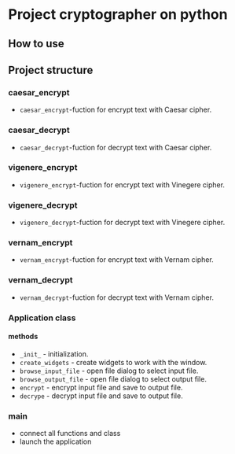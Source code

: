 # Project cryptographer on python

## How to use

## Project structure

### caesar_encrypt
* `caesar_encrypt`-fuction for encrypt text with Caesar cipher. 
### caesar_decrypt
* `caesar_decrypt`-fuction for decrypt text with Caesar cipher.

### vigenere_encrypt
* `vigenere_encrypt`-fuction for encrypt text with Vinegere cipher.


### vigenere_decrypt
* `vigenere_decrypt`-fuction for decrypt text with Vinegere cipher.


### vernam_encrypt
* `vernam_encrypt`-fuction for encrypt text with Vernam cipher.


### vernam_decrypt
* `vernam_decrypt`-fuction for decrypt text with Vernam cipher.


### Application class
#### methods
* `_init_` - initialization.
* `create_widgets` - create widgets to work with the window.
* `browse_input_file` - open file dialog to select input file.
* `browse_output_file` - open file dialog to select output file.
* `encrypt` - encrypt input file and save to output file.
* `decrype` - decrypt input file and save to output file.

### main
* connect all functions and class
* launch the application

